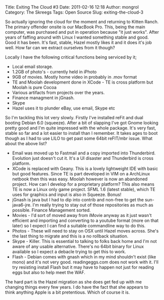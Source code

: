 Title: Exiting The Cloud #3
Date: 2011-02-16 12:18
Author: mongrol
Category: The Skreegs
Tags: Open Source
Slug: exiting-the-cloud-3

So actually ignoring the cloud for the moment and returning to Kitten
Ranch. The primary offender onsite is our MacBook Pro. This, being the
main computer, was purchased and put in operation because "it just
works". After years of faffing around with Linux I wanted something
stable and good. Good it has been. It's fast, stable, Hazel mostly likes
it and it does it's job well. How far can we extract ourselves from it
though?

Locally I have the following critical functions being serviced by it;

-   Local email storage.
-   1.2GB of photo's - currently held in iPhoto
-   9GB of movies. Mostly home video in probably in .mov format
-   TE and Moolah development done in XCode - TE is cross platform but
    Moolah is pure Cocoa
-   Various artifacts from projects over the years.
-   Finance managment in jGnash.
-   Skype
-   Hazel uses it to plunder eBay, use email, Skype etc

So I'm tackling this lot very slowly. Firstly I've installed reFit and
dual booting Debian 6.0 (squeeze). After a bit of slapping I've got
Gnome looking pretty good and I'm quite impressed with the whole
package. It's very fast, stable so far and a lot easier to install than
I remember. It takes ages to boot though as I had to use LILO to get
past some 64bit reFIT/mbr issue. What about the above list?

-   Email was moved up to Fastmail and a copy imported into Thunderbird.
    Evolution just doesn't cut it. It's a UI disaster and Thunderbird is
    cross platform.
-   XCode is replaced with Geany. This is a lovely lightweight IDE with
    basic but good features. Since TE is part developed in VIM on a
    ArchLinux netbook then this was easy. Moolah however is now an
    abandoned project. How can I develop for a proprietary platform?
    This also means TE is now a Linux only game project. SFML 1.6
    (latest stable), which TE uses for graphics and input is also in
    Squeeze. Bonus!
-   jGnash is java but I had to dip into contrib and non-free to get the
    sun-java6-jre. I'm really trying to stay out of those repositories
    as much as possible. Finance Management sorted.
-   Movies - I'd sort of moved away from iMovie anyway as it just wasn't
    efficient and importing and converting to a youtube format (more on
    that later) so I expect I can find a suitable commandline way to do
    this.
-   Photos - These will need to stay on OSX until Hazel moves across.
    She's the last thing to migrate and this is a no rollback situation.
-   Skype - Killer. This is essential to talking to folks back home and
    I'm not aware of any usable alternative. There's no 64bit binary for
    Linux available so I expect a debacle trying to get this to work.
-   Flash - Debian comes with gnash which in my mind shouldn't exist
    (like mono) and it's not very good. readingeggs.com does not work
    with it. I'll try resisting install Flash but it may have to happen
    not just for reading eggs but also to help meet the WAF.

The hard part is the Hazel migration as she does get fed up with me
changing things every few years. I do have the fact that she appears to
think anything Apple is a bit pretentious. Which of course it is.
